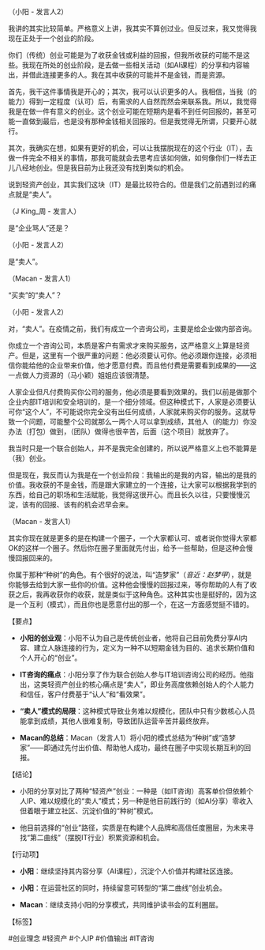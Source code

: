 （小阳 - 发言人2）

我讲的其实比较简单。严格意义上讲，我其实不算创过业。但反过来，我又觉得我现在正处于一个创业的阶段。

你们（传统）创业可能是为了收获金钱或利益的回报，但我所收获的可能不是这些。我现在所处的创业阶段，是去做一些相关活动（如AI课程）的分享和内容输出，并借此连接更多的人。我在其中收获的可能并不是金钱，而是资源。

首先，我干这件事情我是开心的；其次，我可以认识更多的人。我相信，当我（的能力）得到一定程度（认可）后，有需求的人自然而然会来联系我。所以，我觉得我是在做一件有意义的创业。这个创业可能在短期内是看不到任何回报的，甚至可能一直做到最后，也是没有那种金钱相关回报的。但是我觉得无所谓，只要开心就行。

其次，我确实在想，如果有更好的机会，可以让我摆脱现在的这个行业（IT），去做一件完全不相关的事情，那我可能就会去思考应该如何做，如何像你们一样去正儿八经地创业。但是我目前为止我还没有找到类似的机会。

说到轻资产创业，其实我们这块（IT）是最比较符合的。但是我们之前遇到过的痛点就是“卖人”。

（J King_周 - 发言人）

是“企业骂人”还是？

（小阳 - 发言人2）

是“卖人”。

（Macan - 发言人1）

“买卖”的“卖人”？

（小阳 - 发言人2）

对，“卖人”。在疫情之前，我们有成立一个咨询公司，主要是给企业做内部咨询。

你成立一个咨询公司，本质是客户有需求才来购买服务，这严格意义上算是轻资产。但是，这里有一个很严重的问题：他必须要认可你。他必须跟你连接，必须相信你能给他的企业带来价值，他才愿意付费。而且他付费是需要看到成果的——这一点做人力资源的（马小颖）姐姐应该很清楚。

人家企业但凡付费购买你公司的服务，他必须是要看到效果的。我们以前是做那个企业内部IT培训和安全培训的，是一个细分领域。但这种模式下，人家是必须要认可你“这个人”，不可能说你完全没有出任何成绩，人家就来购买你的服务。这就导致一个问题，可能整个公司就那么一两个人可以拿到成绩，其他人（的能力）你没办法（打包）做到，（团队）做得也很辛苦，后面（这个项目）就放弃了。

我当时只是一个联合创始人，并不是我完全创建的，所以说严格意义上也不能算是（我）创业。

但是现在，我反而认为我是在一个创业阶段：我输出的是我的内容，输出的是我的价值。我收获的不是金钱，而是跟大家建立的一个连接，让大家可以根据我学到的东西，给自己的职场和生活赋能，我觉得这很开心。而且长久以往，只要慢慢沉淀，该有的回报、该有的机会迟早会来。

（Macan - 发言人1）

其实你现在就是更多的是在构建一个圈子，一个大家都认可、或者说你觉得大家都OK的这样一个圈子。然后你在圈子里面就先付出，给予一些帮助，但是这种会慢慢回报回来的。

你属于那种“种树”的角色。有个很好的说法，叫“造梦家”（_音近：赵梦甲_），就是你能够去给到大家一些你的价值。这种他会慢慢的回报过来，等你帮助的人有了收获之后，我再收获你的收获，就是类似于这种角色。这种其实也是挺好的，因为这是一个互利（模式），而且你也是愿意付出的那一个，在这一方面感觉挺不错的。

【要点】

- **小阳的创业观**：小阳不认为自己是传统创业者，他将自己目前免费分享AI内容、建立人脉连接的行为，定义为一种不以短期金钱为目的、追求长期价值和个人开心的“创业”。
    
- **IT咨询的痛点**：小阳分享了作为联合创始人参与IT培训咨询公司的经历。他指出，这类轻资产创业的核心痛点是“卖人”，即业务高度依赖创始人的个人能力和信任，客户付费基于“认人”和“看效果”。
    
- **“卖人”模式的局限**：这种模式导致业务难以规模化，团队中只有少数核心人员能拿到成绩，其他人很难复制，导致团队运营辛苦并最终放弃。
    
- **Macan的总结**：Macan（发言人1）将小阳的模式总结为“种树”或“造梦家”——即通过先付出价值、帮助他人成功，最终在圈子中实现长期互利的回报。
    

【结论】

- 小阳的分享对比了两种“轻资产”创业：一种是（如IT咨询）高客单价但依赖个人IP、难以规模化的“卖人”模式；另一种是他目前践行的（如AI分享）零收入但着眼于建立社区、沉淀价值的“种树”模式。
    
- 他目前选择的“创业”路径，实质是在构建个人品牌和高信任度圈层，为未来寻找“第二曲线”（摆脱IT行业）积累资源和机会。
    

【行动项】

- **小阳**：继续坚持其内容分享（AI课程），沉淀个人价值并构建社区连接。
    
- **小阳**：在运营社区的同时，持续留意可转型的“第二曲线”创业机会。
    
- **Macan**：继续支持小阳的分享模式，共同维护读书会的互利圈层。
    

【标签】

#创业理念 #轻资产 #个人IP #价值输出 #IT咨询